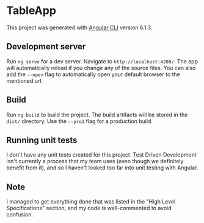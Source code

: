# TableApp

This project was generated with [Angular CLI](https://github.com/angular/angular-cli) version 6.1.3.

## Development server

Run `ng serve` for a dev server. Navigate to `http://localhost:4200/`. The app will automatically reload if you change any of the source files. You can also add the `--open` flag to automatically open your default browser to the mentioned url.

## Build

Run `ng build` to build the project. The build artifacts will be stored in the `dist/` directory. Use the `--prod` flag for a production build.

## Running unit tests

I don't have any unit tests created for this project. Test Driven Development isn't currently a process that my team uses (even though we definitely benefit from it), and so I haven't looked too far into unit testing with Angular.

## Note

I managed to get everything done that was listed in the "High Level Specifications" section, and my code is well-commented to avoid confusion.

